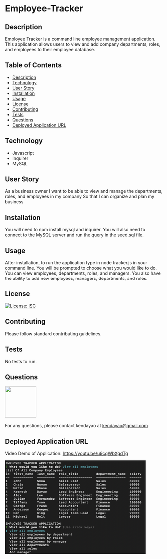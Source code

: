 # Employee-Tracker

## Description

Employee Tracker is a command line employee management application. This application allows users to view and add company departments, roles, and employees to their employee database.

## Table of Contents

* [Description](#description)
* [Technology](#Technology)
* [User Story](#user-story)
* [Installation](#installation)
* [Usage](#usage)
* [License](#license)
* [Contributing](#contributing)
* [Tests](#tests)
* [Questions](#questions)
* [Deployed Application URL](#deployed-application-URL)

## Technology

- Javascript
- Inquirer
- MySQL



## User Story


As a business owner
I want to be able to view and manage the departments, roles, and employees in my company
So that I can organize and plan my business


## Installation


You will need to npm install mysql and inquirer. You will also need to connect to the MySQL server and run the query in the seed.sql file.


## Usage


After installation, to run the application type in node tracker.js in your command line. You will be prompted to choose what you would like to do. You can view employees, departments, roles, and managers. You also have the ability to add new employees, managers, departments, and roles.



## License


[![License: ISC](https://img.shields.io/badge/License-ISC-blue.svg)](https://opensource.org/licenses/ISC)


## Contributing


Please follow standard contributing guidelines.


## Tests


No tests to run.


## Questions

<img src="https://avatars3.githubusercontent.com/u/62568395?v=4" width="100" height="100">

For any questions, please contact kendayao at kendayao@gmail.com

## Deployed Application URL

Video Demo of Application: https://youtu.be/u9cqWbXgdTg

<img src="images/employeetracker.png" width="450" height="300">
